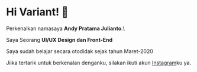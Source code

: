 # Hi Variant! 👋

Perkenalkan namasaya **Andy Pratama Julianto**.\

Saya Seorang **UI/UX Design dan Front-End**

Saya sudah belajar secara otodidak sejak tahun Maret-2020

Jiika tertarik untuk berkenalan denganku, silakan ikuti akun [Instagram](https://www.instagram.com/andcandy_/)ku ya.
<!--
**AndyPratama-FE/AndyPratama-FE** is a ✨ _special_ ✨ repository because its `README.md` (this file) appears on your GitHub profile.

Here are some ideas to get you started:

- 🔭 I’m currently working on ...
- 🌱 I’m currently learning ...
- 👯 I’m looking to collaborate on ...
- 🤔 I’m looking for help with ...
- 💬 Ask me about ...
- 📫 How to reach me: ...
- 😄 Pronouns: ...
- ⚡ Fun fact: ...
-->
